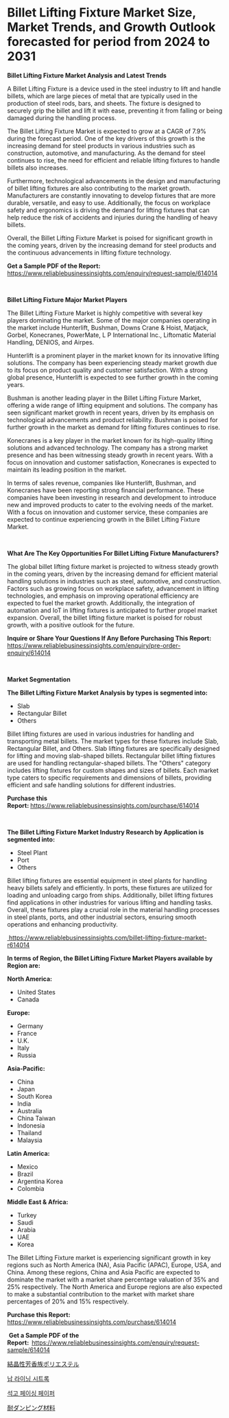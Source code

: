 <p><h1>Billet Lifting Fixture Market Size, Market Trends, and Growth Outlook forecasted for period from 2024 to 2031</h1></p><p><strong>Billet Lifting Fixture Market Analysis and Latest Trends</strong></p>
<p><p>A Billet Lifting Fixture is a device used in the steel industry to lift and handle billets, which are large pieces of metal that are typically used in the production of steel rods, bars, and sheets. The fixture is designed to securely grip the billet and lift it with ease, preventing it from falling or being damaged during the handling process.</p><p>The Billet Lifting Fixture Market is expected to grow at a CAGR of 7.9% during the forecast period. One of the key drivers of this growth is the increasing demand for steel products in various industries such as construction, automotive, and manufacturing. As the demand for steel continues to rise, the need for efficient and reliable lifting fixtures to handle billets also increases.</p><p>Furthermore, technological advancements in the design and manufacturing of billet lifting fixtures are also contributing to the market growth. Manufacturers are constantly innovating to develop fixtures that are more durable, versatile, and easy to use. Additionally, the focus on workplace safety and ergonomics is driving the demand for lifting fixtures that can help reduce the risk of accidents and injuries during the handling of heavy billets.</p><p>Overall, the Billet Lifting Fixture Market is poised for significant growth in the coming years, driven by the increasing demand for steel products and the continuous advancements in lifting fixture technology.</p></p>
<p><strong>Get a Sample PDF of the Report:&nbsp;</strong> <a href="https://www.reliablebusinessinsights.com/enquiry/request-sample/614014">https://www.reliablebusinessinsights.com/enquiry/request-sample/614014</a></p>
<p>&nbsp;</p>
<p><strong>Billet Lifting Fixture Major Market Players</strong></p>
<p><p>The Billet Lifting Fixture Market is highly competitive with several key players dominating the market. Some of the major companies operating in the market include Hunterlift, Bushman, Downs Crane & Hoist, Matjack, Gorbel, Konecranes, PowerMate, L P International Inc., Liftomatic Material Handling, DENIOS, and Airpes.</p><p>Hunterlift is a prominent player in the market known for its innovative lifting solutions. The company has been experiencing steady market growth due to its focus on product quality and customer satisfaction. With a strong global presence, Hunterlift is expected to see further growth in the coming years.</p><p>Bushman is another leading player in the Billet Lifting Fixture Market, offering a wide range of lifting equipment and solutions. The company has seen significant market growth in recent years, driven by its emphasis on technological advancements and product reliability. Bushman is poised for further growth in the market as demand for lifting fixtures continues to rise.</p><p>Konecranes is a key player in the market known for its high-quality lifting solutions and advanced technology. The company has a strong market presence and has been witnessing steady growth in recent years. With a focus on innovation and customer satisfaction, Konecranes is expected to maintain its leading position in the market.</p><p>In terms of sales revenue, companies like Hunterlift, Bushman, and Konecranes have been reporting strong financial performance. These companies have been investing in research and development to introduce new and improved products to cater to the evolving needs of the market. With a focus on innovation and customer service, these companies are expected to continue experiencing growth in the Billet Lifting Fixture Market.</p></p>
<p>&nbsp;</p>
<p><strong>What Are The Key Opportunities For Billet Lifting Fixture Manufacturers?</strong></p>
<p><p>The global billet lifting fixture market is projected to witness steady growth in the coming years, driven by the increasing demand for efficient material handling solutions in industries such as steel, automotive, and construction. Factors such as growing focus on workplace safety, advancement in lifting technologies, and emphasis on improving operational efficiency are expected to fuel the market growth. Additionally, the integration of automation and IoT in lifting fixtures is anticipated to further propel market expansion. Overall, the billet lifting fixture market is poised for robust growth, with a positive outlook for the future.</p></p>
<p><strong>Inquire or Share Your Questions If Any Before Purchasing This Report:</strong> <a href="https://www.reliablebusinessinsights.com/enquiry/pre-order-enquiry/614014">https://www.reliablebusinessinsights.com/enquiry/pre-order-enquiry/614014</a></p>
<p>&nbsp;</p>
<p><strong>Market Segmentation</strong></p>
<p><strong>The Billet Lifting Fixture Market Analysis by types is segmented into:</strong></p>
<p><ul><li>Slab</li><li>Rectangular Billet</li><li>Others</li></ul></p>
<p><p>Billet lifting fixtures are used in various industries for handling and transporting metal billets. The market types for these fixtures include Slab, Rectangular Billet, and Others. Slab lifting fixtures are specifically designed for lifting and moving slab-shaped billets. Rectangular billet lifting fixtures are used for handling rectangular-shaped billets. The "Others" category includes lifting fixtures for custom shapes and sizes of billets. Each market type caters to specific requirements and dimensions of billets, providing efficient and safe handling solutions for different industries.</p></p>
<p><strong>Purchase this Report:&nbsp;</strong><a href="https://www.reliablebusinessinsights.com/purchase/614014">https://www.reliablebusinessinsights.com/purchase/614014</a></p>
<p>&nbsp;</p>
<p><strong>The Billet Lifting Fixture Market Industry Research by Application is segmented into:</strong></p>
<p><ul><li>Steel Plant</li><li>Port</li><li>Others</li></ul></p>
<p><p>Billet lifting fixtures are essential equipment in steel plants for handling heavy billets safely and efficiently. In ports, these fixtures are utilized for loading and unloading cargo from ships. Additionally, billet lifting fixtures find applications in other industries for various lifting and handling tasks. Overall, these fixtures play a crucial role in the material handling processes in steel plants, ports, and other industrial sectors, ensuring smooth operations and enhancing productivity.</p></p>
<p><a href="https://www.reliablebusinessinsights.com/billet-lifting-fixture-market-r614014">&nbsp;https://www.reliablebusinessinsights.com/billet-lifting-fixture-market-r614014</a></p>
<p><strong>In terms of Region, the Billet Lifting Fixture Market Players available by Region are:</strong></p>
<p>
    <p> <strong> North America: </strong>
        <ul>
            <li>United States</li>
            <li>Canada</li>
        </ul>
        </p> 
    <p> <strong> Europe: </strong>
        <ul>
            <li>Germany</li>
            <li>France</li>
            <li>U.K.</li>
            <li>Italy</li>
            <li>Russia</li>
        </ul>
        </p> 
    <p> <strong> Asia-Pacific: </strong>
        <ul>
            <li>China</li>
            <li>Japan</li>
            <li>South Korea</li>
            <li>India</li>
            <li>Australia</li>
            <li>China Taiwan</li>
            <li>Indonesia</li>
            <li>Thailand</li>
            <li>Malaysia</li>
        </ul>
        </p> 
    <p> <strong> Latin America: </strong>
        <ul>
            <li>Mexico</li>
            <li>Brazil</li>
            <li>Argentina Korea</li>
            <li>Colombia</li>
        </ul>
        </p> 
    <p> <strong> Middle East & Africa: </strong>
        <ul>
            <li>Turkey</li>
            <li>Saudi</li>
            <li>Arabia</li>
            <li>UAE</li>
            <li>Korea</li>
        </ul>
    </p>
    </p>
<p><p>The Billet Lifting Fixture market is experiencing significant growth in key regions such as North America (NA), Asia Pacific (APAC), Europe, USA, and China. Among these regions, China and Asia Pacific are expected to dominate the market with a market share percentage valuation of 35% and 25% respectively. The North America and Europe regions are also expected to make a substantial contribution to the market with market share percentages of 20% and 15% respectively.</p></p>
<p><strong>Purchase this Report: </strong><a href="https://www.reliablebusinessinsights.com/purchase/614014">https://www.reliablebusinessinsights.com/purchase/614014</a></p>
<p>&nbsp;<strong>Get a Sample PDF of the Report:&nbsp;&nbsp;</strong><a href="https://www.reliablebusinessinsights.com/enquiry/request-sample/614014">https://www.reliablebusinessinsights.com/enquiry/request-sample/614014</a></p>
<p><strong></strong></p>
<p><p><a href="https://github.com/zoetazuur/Market-Research-Report-List-1/blob/main/263669599645.md">結晶性芳香族ポリエステル</a></p><p><a href="https://github.com/Evans21Bill/Market-Research-Report-List-1/blob/main/674759890997.md">납 라이닝 시트록</a></p><p><a href="https://github.com/durgin521/Market-Research-Report-List-1/blob/main/671061990996.md">석고 페이싱 페이퍼</a></p><p><a href="https://github.com/VinceMarvin1/Market-Research-Report-List-1/blob/main/362893899646.md">耐ダンピング材料</a></p></p>